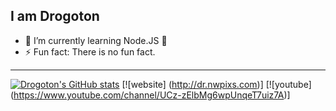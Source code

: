 ## I am Drogoton

- 🌱 I’m currently learning Node.JS 🤣
- ⚡ Fun fact: There is no fun fact.

---

[![Drogoton's GitHub stats](https://github-readme-stats.vercel.app/api?username=drogoton)](https://github.com/Drogoton/Drogoton)
[![website] (http://dr.nwpixs.com)]
[![youtube] (https://www.youtube.com/channel/UCz-zElbMg6wpUnqeT7uiz7A)]

